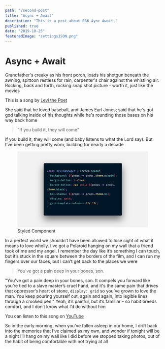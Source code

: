```yaml
---
path: "/second-post"
title: "Async + Await"
description: "This is a post about ES6 Aync Await."
published: true
date: "2019-10-25"
featuredImage: "settingsJSON.png"
---
```


# Async + Await

Grandfather's creaky as his front porch, loads his shotgun beneath the awning, spittoon restless for rain, carpenter's chair against the whistling air. Rocking, back and forth, rocking snap shot picture - worth it, just like the movies

<div class="tip tip-right">

This is a song by [Levi the Poet](http://levithepoet.net)

</div>

She said that he loved baseball, and James Earl Jones; said that he's got god talking inside of his thoughts while he's rounding those bases on his way back home

> "If you build it, they will come"

If you build it, they will come (and baby listens to what the Lord say). But I've been getting pretty worn, building for nearly a decade

<figure>
    <img src="styledComponents.png" alt="Big Ass Image">
    <figcaption>Styled Component</figcaption>
</figure>

In a perfect world we shouldn’t have been allowed to lose sight of what it means to love wholly. I’ve got a Polaroid hanging on my wall that a friend took of me and my angel. I remember the day like it’s something I can touch, but it’s stuck in the square between the borders of the film, and I can run my fingers over our faces, but I can’t get back to the places we were

> You’ve got a pain deep in your bones, son.

"You’ve got a pain deep in your bones, son. It compels you forward like you’re tied to a slave master’s cruel hand, and it's the same pain that drives that oppressor’s heart of stone, `display: grid` so you’ve grown to love the man. You keep pouring yourself out, again and again, into legible lines through a crooked pen." Yeah, it’s painful, but it’s familiar – so habit breeds comfort, and I don’t know what I’d do without him

<div class="tip tip-left">

You can listen to this song on [YouTube](https://www.youtube.com/watch?v=-gvpej9TT-g)

</div>

So in the early morning, when you’ve fallen asleep in our home, I drift back into the memories that I’ve claimed as my own, and wonder if tonight will be a night I’ll hang on my wall like I did before we stopped taking photos, out of the habit of being comfortable with not trying at all
